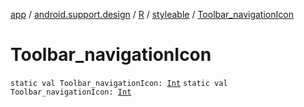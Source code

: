 [app](../../../index.md) / [android.support.design](../../index.md) / [R](../index.md) / [styleable](index.md) / [Toolbar_navigationIcon](.)

# Toolbar_navigationIcon

`static val Toolbar_navigationIcon: `[`Int`](https://kotlinlang.org/api/latest/jvm/stdlib/kotlin/-int/index.html)
`static val Toolbar_navigationIcon: `[`Int`](https://kotlinlang.org/api/latest/jvm/stdlib/kotlin/-int/index.html)